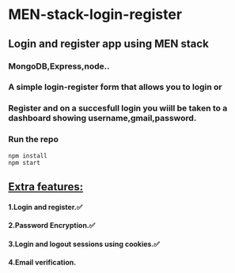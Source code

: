 # MEN-stack-login-register<br>
## Login and register app using MEN stack<br>

### MongoDB,Express,node..<br>
### A simple login-register form that allows you to login or<br>
### Register and on a succesfull login you wiill be taken to a dashboard showing username,gmail,password.<br>

### Run the repo <br>

<code>npm install</code><br>
<code>npm start</code><br>

## <u>Extra features:</u><br>
#### 1.Login and register.✅<br>
#### 2.Password Encryption.✅<br>
#### 3.Login and logout sessions using cookies.✅<br>
#### 4.Email verification.<br>

